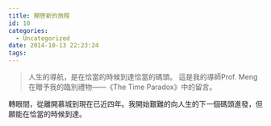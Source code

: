 ```yaml
---
title: 開啓新的旅程
id: 10
categories:
  - Uncategorized
date: 2014-10-13 22:23:24
tags:
---
```


> 人生的導航，是在恰當的時候到達恰當的碼頭。
這是我的導師Prof. Meng在贈予我的臨別禮物——《The Time Paradox》中的留言。

轉眼間，從離開慕城到現在已近四年。我開始艱難的向人生的下一個碼頭進發，但願能在恰當的時候到達。